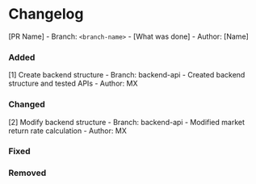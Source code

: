 # Changelog
[PR Name] - Branch: `<branch-name>` - [What was done] - Author: [Name]

### Added
[1] Create backend structure - Branch: backend-api - Created backend structure and tested APIs - Author: MX

### Changed
[2] Modify backend structure - Branch: backend-api - Modified market return rate calculation - Author: MX

### Fixed

### Removed
